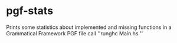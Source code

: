 pgf-stats
=========
Prints some statistics about implemented and missing functions in a
Grammatical Framework PGF file
call ''runghc Main.hs <PGF-File> <Language-ID>''